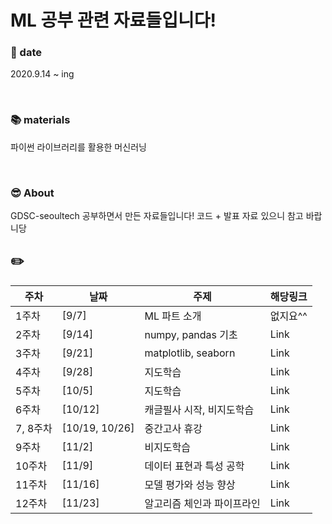 # ML 공부 관련 자료들입니다! 

### 📅 date 
2020.9.14 ~ ing   

<br>

### 📚 materials   
파이썬 라이브러리를 활용한 머신러닝   

<br>

### 😎 About
GDSC-seoultech 공부하면서 만든 자료들입니다! 코드 + 발표 자료 있으니 참고 바랍니당   

## ✏️      
   
|주차|날짜|주제|해당링크|  
|---|---|---|---|      
|1주차|[9/7]|ML 파트 소개|없지요^^|  
|2주차|[9/14]|numpy, pandas 기초|Link|   
|3주차|[9/21]|matplotlib, seaborn|Link|   
|4주차|[9/28]|지도학습|Link|   
|5주차|[10/5]|지도학습|Link|   
|6주차|[10/12]|캐글필사 시작, 비지도학습|Link|    
|7, 8주차|[10/19, 10/26]|중간고사 휴강|Link|    
|9주차|[11/2]|비지도학습|Link|    
|10주차|[11/9]|데이터 표현과 특성 공학|Link|    
|11주차|[11/16]|모델 평가와 성능 향상|Link|     
|12주차|[11/23]|알고리즘 체인과 파이프라인|Link|    
   
